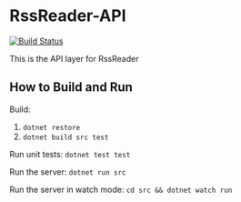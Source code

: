# RssReader-API
[![Build Status](https://travis-ci.org/dfederm/RssReader-API.svg?branch=master)](https://travis-ci.org/dfederm/RssReader-API)

This is the API layer for RssReader

## How to Build and Run
Build:
1. `dotnet restore`
2. `dotnet build src test`

Run unit tests: `dotnet test test`

Run the server: `dotnet run src`

Run the server in watch mode: `cd src && dotnet watch run`
